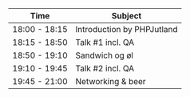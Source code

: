 | Time          | Subject                    |
|---------------|----------------------------|
| 18:00 - 18:15 | Introduction by PHPJutland |
| 18:15 - 18:50 | Talk #1 incl. QA           |
| 18:50 - 19:10 | Sandwich og øl             |
| 19:10 - 19:45 | Talk #2 incl. QA           |
| 19:45 - 21:00 | Networking & beer          |
